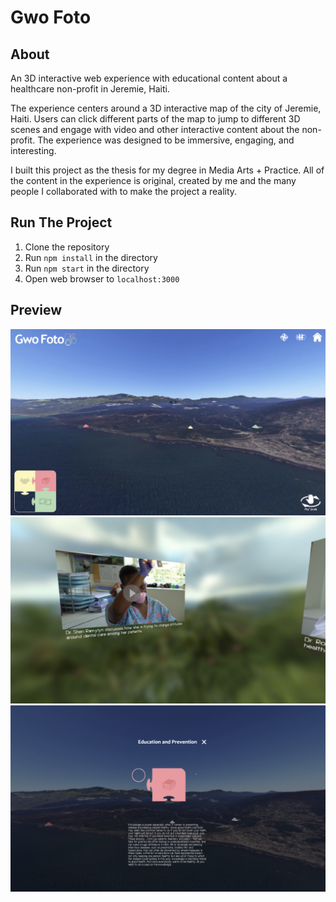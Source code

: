 # Gwo Foto

## About

An 3D interactive web experience with educational content about a healthcare non-profit in Jeremie, Haiti.

The experience centers around a 3D interactive map of the city of Jeremie, Haiti. Users can click different parts of the map to jump to different 3D scenes and engage with video and other interactive content about the non-profit. The experience was designed to be immersive, engaging, and interesting.

I built this project as the thesis for my degree in Media Arts + Practice. All of the content in the experience is original, created by me and the many people I collaborated with to make the project a reality.

## Run The Project

1) Clone the repository<br>
2) Run `npm install` in the directory<br>
3) Run `npm start` in the directory<br>
4) Open web browser to `localhost:3000`<br>

## Preview

![Map](https://github.com/mvrahas/gwo-foto/blob/master/public/assets/welcome/gwo-foto-map%401x.png)
![Scene](https://github.com/mvrahas/gwo-foto/blob/master/public/assets/welcome/gwo-foto-scene%401x.png)
![Puzzle](https://github.com/mvrahas/gwo-foto/blob/master/public/assets/welcome/gwo-foto-puzzle%401x.png)
